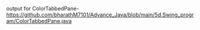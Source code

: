 output for ColorTabbedPane-https://github.com/bharathM7101/Advance_Java/blob/main/5d.Swing_program/ColorTabbedPane.java

